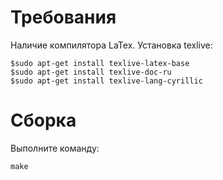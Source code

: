 # Требования

Наличие компилятора LaTex.
Установка texlive:
```
$sudo apt-get install texlive-latex-base
$sudo apt-get install texlive-doc-ru
$sudo apt-get install texlive-lang-cyrillic
```

# Сборка

Выполните команду: 

```
make
```

